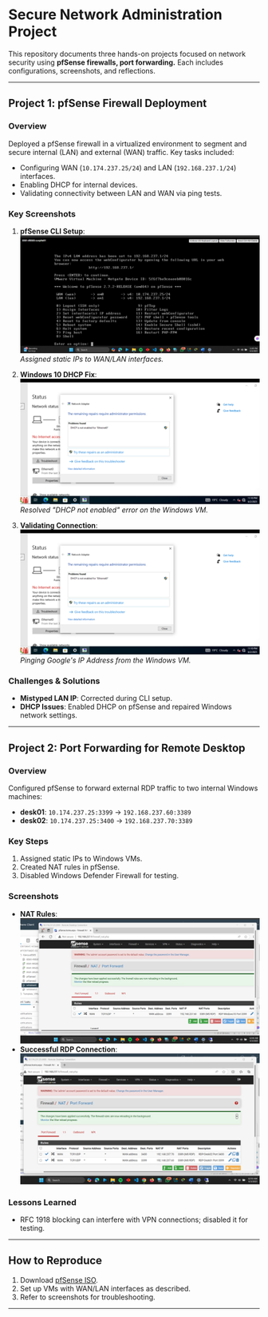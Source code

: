# Secure Network Administration Project

This repository documents three hands-on projects focused on network security using **pfSense firewalls, port forwarding.** Each includes configurations, screenshots, and reflections.

---

## **Project 1: pfSense Firewall Deployment**
### **Overview**
Deployed a pfSense firewall in a virtualized environment to segment and secure internal (LAN) and external (WAN) traffic. Key tasks included:
- Configuring WAN (`10.174.237.25/24`) and LAN (`192.168.237.1/24`) interfaces.
- Enabling DHCP for internal devices.
- Validating connectivity between LAN and WAN via ping tests.

### **Key Screenshots**
1. **pfSense CLI Setup**:  
   ![CLI Configuration](screenshots/pfsense-cli.png)
   *Assigned static IPs to WAN/LAN interfaces.*  

2. **Windows 10 DHCP Fix**:  
   ![DHCP Repair](screenshots/dhcp-fix.png)  
   *Resolved "DHCP not enabled" error on the Windows VM.*

3. **Validating Connection**:  
   ![Google Ping](screenshots/dhcp-fix.png)  
   *Pinging Google's IP Address from the Windows VM.*
   
### **Challenges & Solutions**
- **Mistyped LAN IP**: Corrected during CLI setup.  
- **DHCP Issues**: Enabled DHCP on pfSense and repaired Windows network settings.  

---

## **Project 2: Port Forwarding for Remote Desktop**
### **Overview**
Configured pfSense to forward external RDP traffic to two internal Windows machines:
- **desk01**: `10.174.237.25:3399` → `192.168.237.60:3389`  
- **desk02**: `10.174.237.25:3400` → `192.168.237.70:3389`  

### **Key Steps**
1. Assigned static IPs to Windows VMs.  
2. Created NAT rules in pfSense.  
3. Disabled Windows Defender Firewall for testing.

### **Screenshots**
- **NAT Rules**:  
  ![Port Forwarding Rules](screenshots/nat-rules.png)  
- **Successful RDP Connection**:  
  ![Remote Desktop](screenshots/rdp-success.png)  

### **Lessons Learned**
- RFC 1918 blocking can interfere with VPN connections; disabled it for testing.  

---

## **How to Reproduce**
1. Download [pfSense ISO](https://www.pfsense.org/download/).  
2. Set up VMs with WAN/LAN interfaces as described.  
3. Refer to screenshots for troubleshooting.  

---
